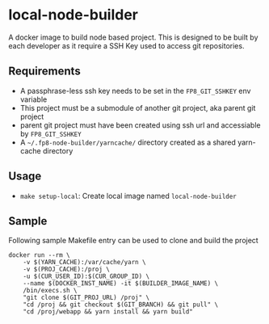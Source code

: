 # local-node-builder

A docker image to build node based project.  This is designed to be built
by each developer as it require a SSH Key used to access git repositories.

## Requirements

* A passphrase-less ssh key needs to be set in the `FP8_GIT_SSHKEY` env variable
* This project must be a submodule of another git project, aka parent git project
* parent git project must have been created using ssh url and accessiable by `FP8_GIT_SSHKEY`
* A `~/.fp8-node-builder/yarncache/` directory created as a shared yarn-cache directory

## Usage

* `make setup-local`: Create local image named `local-node-builder`

## Sample

Following sample Makefile entry can be used to clone and build the project

```
docker run --rm \
	-v $(YARN_CACHE):/var/cache/yarn \
	-v $(PROJ_CACHE):/proj \
	-u $(CUR_USER_ID):$(CUR_GROUP_ID) \
	--name $(DOCKER_INST_NAME) -it $(BUILDER_IMAGE_NAME) \
	/bin/execs.sh \
    "git clone $(GIT_PROJ_URL) /proj" \
    "cd /proj && git checkout $(GIT_BRANCH) && git pull" \
    "cd /proj/webapp && yarn install && yarn build"
```
